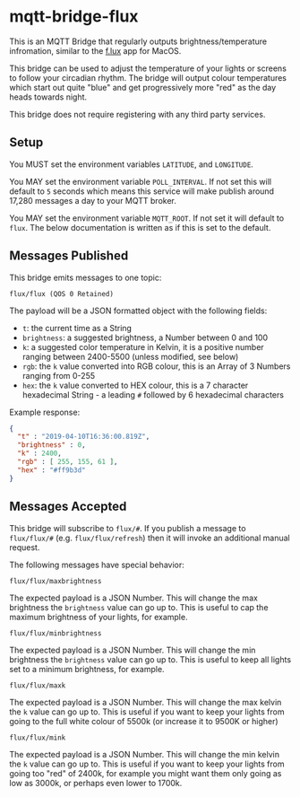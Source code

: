 # mqtt-bridge-flux

This is an MQTT Bridge that regularly outputs brightness/temperature
infromation, similar to the [f.lux](https://justgetflux.com) app for MacOS.

This bridge can be used to adjust the temperature of your lights or screens to
follow your circadian rhythm. The bridge will output colour temperatures which
start out quite "blue" and get progressively more "red" as the day heads
towards night.

This bridge does not require registering with any third party services.

## Setup

You MUST set the environment variables `LATITUDE`, and `LONGITUDE`.

You MAY set the environment variable `POLL_INTERVAL`. If not set this will
default to `5` seconds which means this service will make publish around 17,280
messages a day to your MQTT broker.

You MAY set the environment variable `MQTT_ROOT`. If not set it will default to
`flux`. The below documentation is written as if this is set to the default.

## Messages Published

This bridge emits messages to one topic:

```
flux/flux (QOS 0 Retained)
```

The payload will be a JSON formatted object with the following fields:

 - `t`: the current time as a String
 - `brightness`: a suggested brightness, a Number between 0 and 100
 - `k`: a suggested color temperature in Kelvin, it is a positive number ranging between 2400-5500 (unless modified, see below)
 - `rgb`: the `k` value converted into RGB colour, this is an Array of 3 Numbers ranging from 0-255
 - `hex`: the `k` value converted to HEX colour, this is a 7 character hexadecimal String - a leading `#` followed by 6 hexadecimal characters

Example response:

```json
{
  "t" : "2019-04-10T16:36:00.819Z",
  "brightness" : 0,
  "k" : 2400,
  "rgb" : [ 255, 155, 61 ],
  "hex" : "#ff9b3d"
}
```

## Messages Accepted

This bridge will subscribe to `flux/#`.  If you publish a message to `flux/flux/#`
(e.g.  `flux/flux/refresh`) then it will invoke an additional manual request. 

The following messages have special behavior:

```
flux/flux/maxbrightness
```

The expected payload is a JSON Number. This will change the max brightness the
`brightness` value can go up to. This is useful to cap the maximum brightness
of your lights, for example.

```
flux/flux/minbrightness
```

The expected payload is a JSON Number. This will change the min brightness the
`brightness` value can go up to. This is useful to keep all lights set to a
minimum brightness, for example.

```
flux/flux/maxk
```

The expected payload is a JSON Number. This will change the max kelvin the `k`
value can go up to. This is useful if you want to keep your lights from going
to the full white colour of 5500k (or increase it to 9500K or higher)

```
flux/flux/mink
```

The expected payload is a JSON Number. This will change the min kelvin the `k`
value can go up to. This is useful if you want to keep your lights from going
too "red" of 2400k, for example you might want them only going as low as 3000k,
or perhaps even lower to 1700k.
